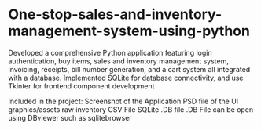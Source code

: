# One-stop-sales-and-inventory-management-system-using-python

Developed a comprehensive Python application featuring login authentication, buy items, sales and inventory management system, invoicing, receipts, bill number generation, and a cart system all integrated with a database. Implemented SQLite for database connectivity, and use Tkinter for frontend component development

Included in the project:
Screenshot of the Application
PSD file of the UI graphics/assets
raw inventory CSV File
SQLite .DB file
.DB File can be open using DBviewer such as sqlitebrowser
